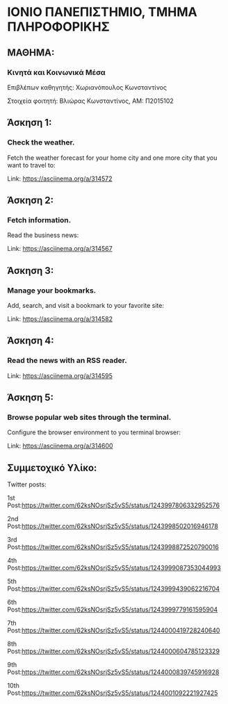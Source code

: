 # ΙΟΝΙΟ ΠΑΝΕΠΙΣΤΗΜΙΟ, ΤΜΗΜΑ ΠΛΗΡΟΦΟΡΙΚΗΣ 
## ΜΑΘΗΜΑ:
### Κινητά και Κοινωνικά Μέσα

Επιβλέπων καθηγητής: Χωριανόπουλος Κωνσταντίνος 

Στοιχεία φοιτητή:
Βλιώρας Κωνσταντίνος, ΑΜ: Π2015102

## Άσκηση 1:

### Check the weather.
 
 Fetch the weather forecast for your home city and one more city that you want to travel to:
 
 Link: https://asciinema.org/a/314572
 
## Άσκηση 2:

### Fetch information.
 
 Read the business news:
 
 Link: https://asciinema.org/a/314567

## Άσκηση 3:

### Manage your bookmarks.
 
 Add, search, and visit a bookmark to your favorite site:
 
 Link: https://asciinema.org/a/314582
 
## Άσκηση 4:

### Read the news with an RSS reader.
 
 Link: https://asciinema.org/a/314595
 
## Άσκηση 5:

### Browse popular web sites through the terminal.
 
 Configure the browser environment to you terminal browser:
 
 Link: https://asciinema.org/a/314600
 
## Συμμετοχικό Υλίκο:
 
Twitter posts:

1st Post:https://twitter.com/62ksNOsrjSz5vS5/status/1243997806332952576

2nd Post:https://twitter.com/62ksNOsrjSz5vS5/status/1243998502016946178

3rd Post:https://twitter.com/62ksNOsrjSz5vS5/status/1243998872520790016

4th Post:https://twitter.com/62ksNOsrjSz5vS5/status/1243999087353044993

5th Post:https://twitter.com/62ksNOsrjSz5vS5/status/1243999439062216704

6th Post:https://twitter.com/62ksNOsrjSz5vS5/status/1243999779161595904

7th Post:https://twitter.com/62ksNOsrjSz5vS5/status/1244000419728240640

8th Post:https://twitter.com/62ksNOsrjSz5vS5/status/1244000604785123329

9th Post:https://twitter.com/62ksNOsrjSz5vS5/status/1244000839745916928

10th Post:https://twitter.com/62ksNOsrjSz5vS5/status/1244001092221927425
 
